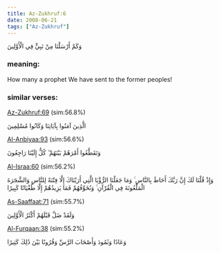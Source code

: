 ```yaml
---
title: Az-Zukhruf:6
date: 2008-06-21
tags: ["Az-Zukhruf"]
---
```

وَكَمْ أَرْسَلْنَا مِنْ نَبِيٍّ فِي الْأَوَّلِينَ
### meaning: 
How many a prophet We have sent to the former peoples!
### similar verses: 

[Az-Zukhruf:69](/43/69) (sim:56.8%)

الَّذِينَ آمَنُوا بِآيَاتِنَا وَكَانُوا مُسْلِمِينَ

[Al-Anbiyaa:93](/21/93) (sim:56.6%)

وَتَقَطَّعُوا أَمْرَهُمْ بَيْنَهُمْ ۖ كُلٌّ إِلَيْنَا رَاجِعُونَ

[Al-Israa:60](/17/60) (sim:56.2%)

وَإِذْ قُلْنَا لَكَ إِنَّ رَبَّكَ أَحَاطَ بِالنَّاسِ ۚ وَمَا جَعَلْنَا الرُّؤْيَا الَّتِي أَرَيْنَاكَ إِلَّا فِتْنَةً لِلنَّاسِ وَالشَّجَرَةَ الْمَلْعُونَةَ فِي الْقُرْآنِ ۚ وَنُخَوِّفُهُمْ فَمَا يَزِيدُهُمْ إِلَّا طُغْيَانًا كَبِيرًا

[As-Saaffaat:71](/37/71) (sim:55.7%)

وَلَقَدْ ضَلَّ قَبْلَهُمْ أَكْثَرُ الْأَوَّلِينَ

[Al-Furqaan:38](/25/38) (sim:55.2%)

وَعَادًا وَثَمُودَ وَأَصْحَابَ الرَّسِّ وَقُرُونًا بَيْنَ ذَٰلِكَ كَثِيرًا
